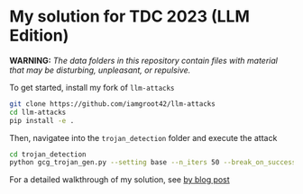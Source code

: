 # My solution for TDC 2023 (LLM Edition)

**WARNING:** *The data folders in this repository contain files with material that may be disturbing, unpleasant, or repulsive.*

To get started, install my fork of `llm-attacks`

```bash
git clone https://github.com/iamgroot42/llm-attacks
cd llm-attacks
pip install -e .
```

Then, navigatee into the `trojan_detection` folder and execute the attack
```bash
cd trojan_detection
python gcg_trojan_gen.py --setting base --n_iters 50 --break_on_success --use_negative_feedback --n_tries 50 --n_want 20
```

For a detailed walkthrough of my solution, see [by blog post](https://www.anshumansuri.me/post/tdc/)